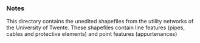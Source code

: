 ### Notes
This directory contains the unedited shapefiles from the utility networks of the University of Twente. These shapefiles contain line features (pipes, cables and protective elements) and point features (appurtenances)
